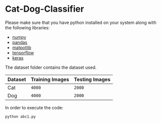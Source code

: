 # Cat-Dog-Classifier

Please make sure that you have python installed on your system along with the following libraries:
- [numpy](https://numpy.org/install/)
- [pandas](https://pandas.pydata.org/pandas-docs/stable/index.html)
- [matpotlib](https://pypi.org/project/matplotlib/)
- [tensorflow](https://www.tensorflow.org/install) 
- [keras](https://keras.io/])

The dataset folder contains the dataset used.

Dataset | Training Images | Testing Images
--- | --- | ---
Cat | `4000` | `2000`
Dog| `4000` | `2000`

In order to execute the code:
```
python abc1.py
```
